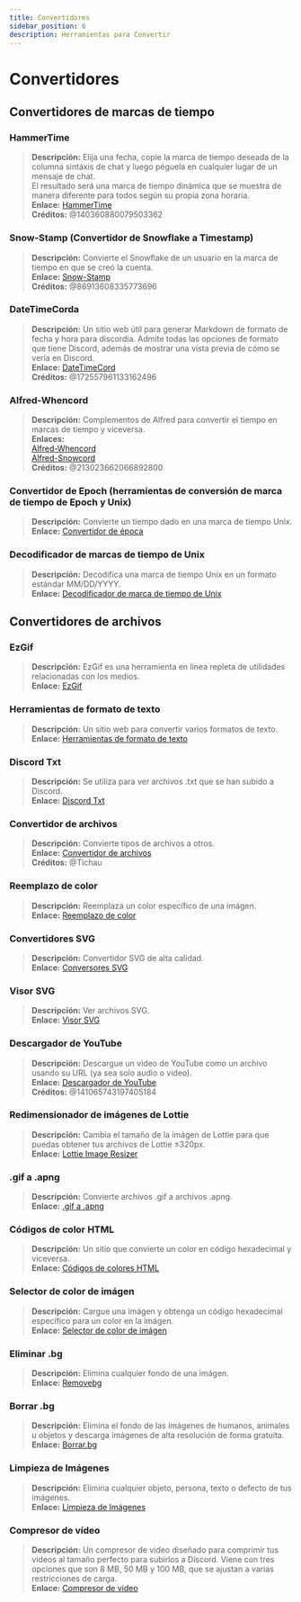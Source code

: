 ```yaml
---
title: Convertidores
sidebar_position: 6
description: Herramientas para Convertir
---
```


# Convertidores

## Convertidores de marcas de tiempo

### **HammerTime**

> **Descripción:** Elija una fecha, copie la marca de tiempo deseada de la columna sintáxis de chat y luego péguela en cualquier lugar de un mensaje de chat. <br/>
El resultado será una marca de tiempo dinámica que se muestra de manera diferente para todos según su propia zona horaria. <br/>
**Enlace:** [HammerTime](https://hammertime.djdavid98.art/) <br/>
**Créditos:** @140360880079503362

### **Snow-Stamp (Convertidor de Snowflake a Timestamp)**

> **Descripción:** Convierte el Snowflake de un usuario en la marca de tiempo en que se creó la cuenta. <br/>
**Enlace:** [Snow-Stamp](https://snowsta.mp/) <br/>
**Créditos:** @86913608335773696

### **DateTimeCorda**

> **Descripción:** Un sitio web útil para generar Markdown de formato de fecha y hora para discordia. Admite todas las opciones de formato que tiene Discord, además de mostrar una vista previa de cómo se vería en Discord. <br/>
**Enlace:** [DateTimeCord](https://datetimecord.rauf.wtf/) <br/>
**Créditos:** @172557961133162496

### **Alfred-Whencord**

> **Descripción:** Complementos de Alfred para convertir el tiempo en marcas de tiempo y viceversa. <br/>
**Enlaces:** <br/>
[Alfred-Whencord](https://github.com/HilbertGilbertson/alfred-whencord) <br/>
[Alfred-Snowcord](https://github.com/HilbertGilbertson/alfred-snowcord) <br/>
**Créditos:** @213023662066892800

### **Convertidor de Epoch (herramientas de conversión de marca de tiempo de Epoch y Unix)**

> **Descripción:** Convierte un tiempo dado en una marca de tiempo Unix. <br/>
**Enlace:** [Convertidor de época](https://www.epochconverter.com/)

### **Decodificador de marcas de tiempo de Unix**

> **Descripción:** Decodifica una marca de tiempo Unix en un formato estándar MM/DD/YYYY. <br/>
**Enlace:** [Decodificador de marca de tiempo de Unix](https://www.unixtimestamp.com/)

## Convertidores de archivos

### **EzGif**

> **Descripción:** EzGif es una herramienta en línea repleta de utilidades relacionadas con los medios. <br/>
**Enlace:** [EzGif](https://ezgif.com)

### **Herramientas de formato de texto**

> **Descripción:** Un sitio web para convertir varios formatos de texto. <br/>
**Enlace:** [Herramientas de formato de texto](http://www.unit-conversion.info/texttools/)

### **Discord Txt**

> **Descripción:** Se utiliza para ver archivos .txt que se han subido a Discord. <br/>
**Enlace:** [Discord Txt](https://txt.discord.website/)

### **Convertidor de archivos**

> **Descripción:** Convierte tipos de archivos a otros. <br/>
**Enlace:** [Convertidor de archivos](https://github.com/Tichau/FileConverter) <br/>
**Créditos:** @Tichau

### **Reemplazo de color**

> **Descripción:** Reemplaza un color específico de una imágen. <br/>
**Enlace:** [Reemplazo de color](https://www2.lunapic.com/editor/?action=replace-color)

### **Convertidores SVG**

> **Descripción:** Convertidor SVG de alta calidad. <br/>
**Enlace:** [Conversores SVG](https://picsvg.com/)

### **Visor SVG**

> **Descripción:** Ver archivos SVG. <br/>
**Enlace:** [Visor SVG](https://www.svgviewer.dev/)

### **Descargador de YouTube**

> **Descripción:** Descargue un video de YouTube como un archivo usando su URL (ya sea solo audio o video). <br/>
**Enlace:** [Descargador de YouTube](http://youtube.tpcstld.me/) <br/>
**Créditos:** @141065743197405184

### **Redimensionador de imágenes de Lottie**

> **Descripción:** Cambia el tamaño de la imágen de Lottie para que puedas obtener tus archivos de Lottie ≤320px. <br/>
**Enlace:** [Lottie Image Resizer](https://lottieresizer.tech/)

### **.gif a .apng**

> **Descripción:** Convierte archivos .gif a archivos .apng. <br/>
**Enlace:** [.gif a .apng](https://www.freeconvert.com/convert/gif-to-apng)

### **Códigos de color HTML**

> **Descripción:** Un sitio que convierte un color en código hexadecimal y viceversa. <br/>
**Enlace:** [Códigos de colores HTML](https://htmlcolorcodes.com/)

### **Selector de color de imágen**

> **Descripción:** Cargue una imágen y obtenga un código hexadecimal específico para un color en la imágen. <br/>
**Enlace:** [Selector de color de imágen](https://imagecolorpicker.com/)

### **Eliminar .bg**

> **Descripción:** Elimina cualquier fondo de una imágen. <br/>
**Enlace:** [Removebg](https://www.remove.bg/upload)

### **Borrar .bg**

> **Descripción:** Elimina el fondo de las imágenes de humanos, animales u objetos y descarga imágenes de alta resolución de forma gratuita. <br/>
**Enlace:** [Borrar.bg](https://www.erase.bg/)

### **Limpieza de Imágenes**

> **Descripción:** Elimina cualquier objeto, persona, texto o defecto de tus imágenes. <br/>
**Enlace:** [Limpieza de Imágenes](https://cleanup.pictures/)

### **Compresor de vídeo**

> **Descripción:** Un compresor de video diseñado para comprimir tus videos al tamaño perfecto para subirlos a Discord. Viene con tres opciones que son 8 MB, 50 MB y 100 MB, que se ajustan a varias restricciones de carga. <br/>
**Enlace:** [Compresor de video](https://8mb.video/)
